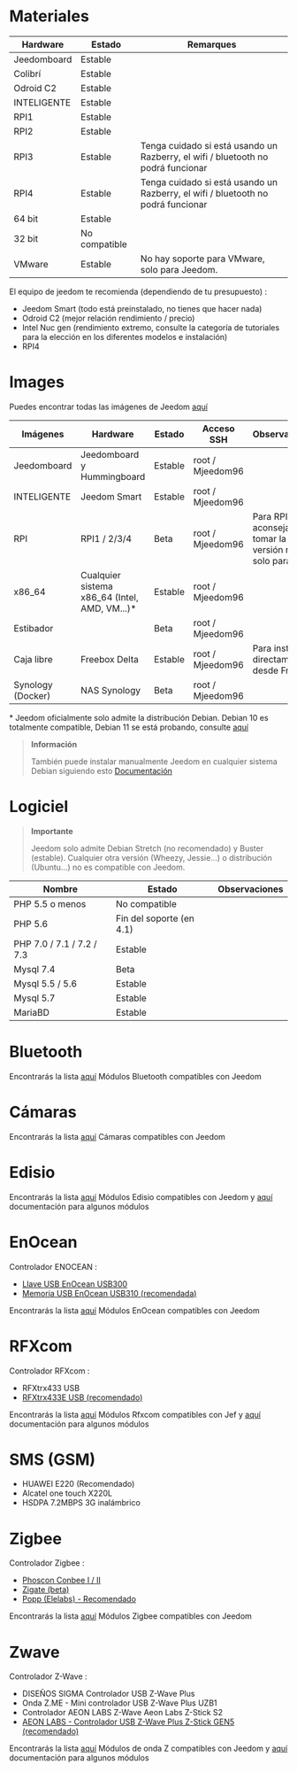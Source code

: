 # Materiales

Hardware | Estado | Remarques
--- | --- | ---
Jeedomboard             | Estable                  |
Colibrí            | Estable                  |
Odroid C2               | Estable                  |                          
INTELIGENTE                   | Estable                  |                          
RPI1                    | Estable                  |                          
RPI2                    | Estable                  |                          
RPI3                    | Estable                  | Tenga cuidado si está usando un Razberry, el wifi / bluetooth no podrá funcionar
RPI4                    | Estable                  | Tenga cuidado si está usando un Razberry, el wifi / bluetooth no podrá funcionar
64 bit                 | Estable                  |                          
32 bit                 | No compatible            |                          
VMware                  | Estable                  | No hay soporte para VMware, solo para Jeedom.

El equipo de jeedom te recomienda (dependiendo de tu presupuesto) :

- Jeedom Smart (todo está preinstalado, no tienes que hacer nada)
- Odroid C2 (mejor relación rendimiento / precio)
- Intel Nuc gen (rendimiento extremo, consulte la categoría de tutoriales para la elección en los diferentes modelos e instalación)
- RPI4

#  Images

Puedes encontrar todas las imágenes de Jeedom [aquí](https://images.jeedom.com/)

| Imágenes         | Hardware       | Estado           | Acceso SSH      | Observaciones      | Documentación      |
|----------------|----------------|----------------|----------------|----------------|---------------------|
| Jeedomboard    | Jeedomboard y Hummingboard | Estable         | root / Mjeedom96 |                | [Jeedomboard](https://doc.jeedom.com/es_ES/installation/mini) |
| INTELIGENTE          | Jeedom Smart   | Estable           | root / Mjeedom96 |                | [INTELIGENTE](https://doc.jeedom.com/es_ES/installation/smart) |
| RPI            | RPI1 / 2/3/4     | Beta           | root / Mjeedom96 |  Para RPI, es aconsejable tomar la versión rpi-64 solo para RPI 4              | [RPI](https://doc.jeedom.com/es_ES/installation/rpi) |
| x86_64         | Cualquier sistema x86_64 (Intel, AMD, VM...)*               | Estable           | root / Mjeedom96 |                | [x86_64](https://doc.jeedom.com/es_ES/installation/vm) |
| Estibador         |                | Beta           | root / Mjeedom96 |                | [Estibador](https://doc.jeedom.com/es_ES/installation/docker) |
| Caja libre        | Freebox Delta  | Estable         | root / Mjeedom96 | Para instalar directamente desde Freebox               | [Caja libre](https://doc.jeedom.com/es_ES/installation/freeboxdelta) |
| Synology (Docker)| NAS Synology | Beta          | root / Mjeedom96  |                | [Synology](https://doc.jeedom.com/es_ES/installation/synology) |

\* Jeedom oficialmente solo admite la distribución Debian. Debian 10 es totalmente compatible, Debian 11 se está probando, consulte [aquí](https://doc.jeedom.com/es_ES/compatibility/debian11)

> **Información**
>
> También puede instalar manualmente Jeedom en cualquier sistema Debian siguiendo esto [Documentación](https://doc.jeedom.com/es_ES/installation/cli)

#  Logiciel

> **Importante**
>
> Jeedom solo admite Debian Stretch (no recomendado) y Buster (estable). Cualquier otra versión (Wheezy, Jessie…) o distribución (Ubuntu…) no es compatible con Jeedom.

| Nombre                     | Estado                    | Observaciones                |
|-------------------------|-------------------------|--------------------------|
| PHP 5.5 o menos        | No compatible            |                          |
| PHP 5.6                 | Fin del soporte (en 4.1) |                          |
| PHP 7.0 / 7.1 / 7.2 / 7.3     | Estable                  |                          |
| Mysql 7.4               | Beta                    |                          |
| Mysql 5.5 / 5.6           | Estable                  |                          |
| Mysql 5.7               | Estable                  |                          |
| MariaBD                 | Estable                  |                          |


# Bluetooth

Encontrarás la lista [aquí](https://compatibility.jeedom.com/index.php?p=home&plugin=blea) Módulos Bluetooth compatibles con Jeedom

# Cámaras

Encontrarás la lista [aquí](https://compatibility.jeedom.com/index.php?v=d&p=home&search=&plugin=camera) Cámaras compatibles con Jeedom

# Edisio

Encontrarás la lista [aquí](https://doc.jeedom.com/es_ES/edisio/equipement.compatible) Módulos Edisio compatibles con Jeedom y [aquí](https://doc.jeedom.com/es_ES/edisio/) documentación para algunos módulos

# EnOcean

Controlador ENOCEAN :

-   [Llave USB EnOcean USB300](https://www.domadoo.fr/fr/interface-domotique/3206-enocean-controleur-usb-enocean-avec-connecteur-sma-3700527400280.html)
-   [Memoria USB EnOcean USB310 (recomendada)](https://www.domadoo.fr/fr/interface-domotique/2433-enocean-controleur-usb-enocean-3700527400273.html)

Encontrarás la lista [aquí](https://compatibility.jeedom.com/index.php?v=d&p=home&search=&plugin=openenocean) Módulos EnOcean compatibles con Jeedom 

# RFXcom

Controlador RFXcom :

-   RFXtrx433 USB
-   [RFXtrx433E USB (recomendado)](https://www.domadoo.fr/fr/interface-domotique/4659-rfxcom-interface-radio-recepteuremetteur-xl-43392mhz-usb-chacon-somfy-rts-oregon-et-autres.html)

Encontrarás la lista [aquí](https://compatibility.jeedom.com/index.php?v=d&p=home&search=&plugin=rfxcom) Módulos Rfxcom compatibles con Jef y [aquí](https://doc.jeedom.com/es_ES/rfxcom/) documentación para algunos módulos

# SMS (GSM)

-   HUAWEI E220 (Recomendado)
-   Alcatel one touch X220L
-   HSDPA 7.2MBPS 3G inalámbrico

# Zigbee

Controlador Zigbee :

- [Phoscon Conbee I / II](https://www.domadoo.fr/fr/interface-domotique/4974-phoscon-passerelle-universelle-zigbee-usb-conbee-ii-4260350821328.html)
- [Zigate (beta)](https://www.domadoo.fr/fr/interface-domotique/5734-lixee-dongle-usb-zigbee-zigate-v2-compatible-jeedom-eedomus-domoticz-3770014375094.html?search_query=zigate&results=106)
- [Popp (Elelabs) - Recomendado](https://www.domadoo.fr/fr/interface-domotique/5431-popp-dongle-usb-zigbee-zb-stick-chipset-efr32mg13-4251295701554.html)

Encontrarás la lista [aquí](https://compatibility.jeedom.com/index.php?v=d&p=home&search=&plugin=zigbee) Módulos Zigbee compatibles con Jeedom

# Zwave

Controlador Z-Wave :

-   DISEÑOS SIGMA Controlador USB Z-Wave Plus
-   Onda Z.ME - Mini controlador USB Z-Wave Plus UZB1
-   Controlador AEON LABS Z-Wave Aeon Labs Z-Stick S2
-   [AEON LABS - Controlador USB Z-Wave Plus Z-Stick GEN5 (recomendado)](https://www.domadoo.fr/fr/interface-domotique/2917-aeotec-controleur-usb-z-wave-plus-z-stick-gen5-1220000012813.html?search_query=sigma&results=4)

Encontrarás la lista [aquí](https://compatibility.jeedom.com/index.php?v=d&p=home&search=&plugin=openzwave) Módulos de onda Z compatibles con Jeedom y [aquí](https://doc.jeedom.com/es_ES/zwave/) documentación para algunos módulos
